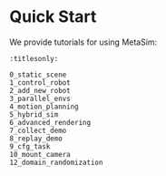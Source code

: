 # Quick Start

We provide tutorials for using MetaSim:

```{toctree}
:titlesonly:

0_static_scene
1_control_robot
2_add_new_robot
3_parallel_envs
4_motion_planning
5_hybrid_sim
6_advanced_rendering
7_collect_demo
8_replay_demo
9_cfg_task
10_mount_camera
12_domain_randomization
```
